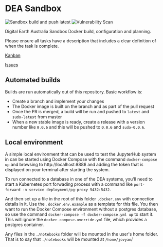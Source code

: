 # DEA Sandbox

![Sandbox build and push latest](https://github.com/GeoscienceAustralia/dea-sandbox/workflows/Sandbox%20build%20and%20push%20latest/badge.svg)
![Vulnerability Scan](https://github.com/GeoscienceAustralia/dea-sandbox/workflows/Vulnerability%20Scan/badge.svg)

Digital Earth Australia Sandbox Docker build, configuration and planning.

Please ensure all tasks have a description that includes a clear definition of when the task is complete.

[Kanban](https://github.com/GeoscienceAustralia/dea-sandbox/projects/1)

[Issues](https://github.com/GeoscienceAustralia/dea-sandbox/issues)

## Automated builds

Builds are run automatically out of this repository. Basic workflow is:

- Create a branch and implement your changes
- The Docker image is built on the branch and as part of the pull request
- Once the PR is merged, a build will be run and pushed to `latest` and `sudo-latest` from master
- When a new stable image is ready, create a release with a version number like `0.0.6` and
this will be pushed to `0.0.6` and `sudo-0.0.6`.

## Local environment

A simple local environment that can be used to test the JupyterHub system in can be started using Docker Compose
with the command `docker-compose up` and browsing to http://localhost:8888 and adding the token that is displayed
on your terminal after starting the system.

To run connected to a database in one of the DEA systems, you'll need to start a Kubernetes port forwading process
with a command like `port-forward -n service deployment/pg-proxy 5432:5432`.

And then set up a file in the root of this folder `.docker.env` with connection details in it. Use the
`.docker.env.example` as a template for this file. You then want to run the Docker Compose environment without a
postgres database, so use the command `docker-compose -f docker-compose.yml up` to start it. This will ignore
the `docker-compose.override.yml` file, which provides a postgres container.

Any files in the `./notebooks` folder will be mounted in the user's home folder. That is to say that `./notebooks`
will be mounted at `/home/jovyan`/
